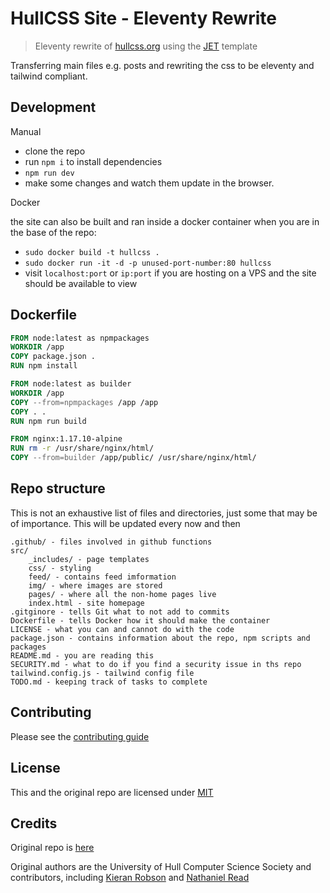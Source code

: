 # HullCSS Site - Eleventy Rewrite
> Eleventy rewrite of [hullcss.org](https://HullCSS.org) using the [JET](https://github.com/marcamos/jet) template  

Transferring main files e.g. posts and rewriting the css to be eleventy and tailwind compliant.  

## Development

Manual 

- clone the repo
- run `npm i` to install dependencies
- `npm run dev`
- make some changes and watch them update in the browser.

Docker  

the site can also be built and ran inside a docker container
when you are in the base of the repo:  
- `sudo docker build -t hullcss .`  
- `sudo docker run -it -d -p unused-port-number:80 hullcss`  
- visit `localhost:port` or `ip:port` if you are hosting on a VPS and the site should be available to view

## Dockerfile

```dockerfile
FROM node:latest as npmpackages
WORKDIR /app
COPY package.json .
RUN npm install

FROM node:latest as builder
WORKDIR /app
COPY --from=npmpackages /app /app
COPY . .
RUN npm run build 

FROM nginx:1.17.10-alpine
RUN rm -r /usr/share/nginx/html/
COPY --from=builder /app/public/ /usr/share/nginx/html/
```

## Repo structure

This is not an exhaustive list of files and directories, just some that may be of importance. This will be updated every now and then

```
.github/ - files involved in github functions
src/
    _includes/ - page templates
    css/ - styling
    feed/ - contains feed imformation
    img/ - where images are stored
    pages/ - where all the non-home pages live
    index.html - site homepage
.gitginore - tells Git what to not add to commits
Dockerfile - tells Docker how it should make the container
LICENSE - what you can and cannot do with the code
package.json - contains information about the repo, npm scripts and packages
README.md - you are reading this
SECURITY.md - what to do if you find a security issue in ths repo
tailwind.config.js - tailwind config file
TODO.md - keeping track of tasks to complete
```

## Contributing

Please see the [contributing guide](.github/CONTRIBUTING.md)

## License

This and the original repo are licensed under [MIT](/LICENSE.MD)

## Credits
Original repo is [here](https://github.com/hullcss/hullcss-site)  

Original authors are the University of Hull Computer Science Society and contributors, including [Kieran Robson](https://github.com/kieranrobson) and [Nathaniel Read](https://github.com/itisNathaniel)  
